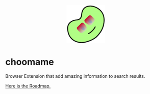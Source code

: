 <p align="center">
  <img src="./public/icons/icon-128x128.png" height="120">
</p>

# choomame
Browser Extension that add amazing information to search results.

[Here is the Roadmap.](https://github.com/eetann/choomame/projects/1)
